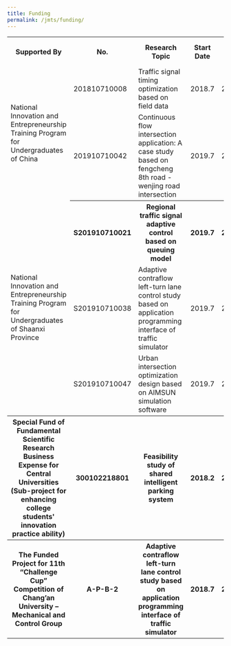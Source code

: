 ```yaml
---
title: Funding
permalink: /jmts/funding/
---
```


<style>
.intro{
font-family:times;
font-size:21px;
}
</style>

<table>
  <tr class="funding1">
    <th>Supported By</th>
    <th>No.</th>
    <th>Research Topic</th>
    <th>Start Date</th>
    <th>End Date</th>
    <th>Amount (￥)</th>
    <th>Role (Sort)</th>
    <th>Prize</th>
    <th>Affiliated JMTR Program</th>
  </tr>
  <tr class="funding2">
    <td rowspan="2">National Innovation and Entrepreneurship Training Program for Undergraduates of China</td>
    <td>201810710008</td>
    <td>Traffic signal timing optimization based on field data</td>
    <td>2018.7</td>
    <td>2020.6</td>
    <td>10,000</td>
    <td>PI (1st)</td>
    <td>-</td>
    <td><a href="https://yunqing-jia.github.io/JTRC/jmtr/thesis/#JMTR_2021">JMTR_2021</a></td>
  </tr>
  <tr class="funding2">
    <td>201910710042</td>
    <td>Continuous flow intersection application: A case study based on fengcheng 8th road - wenjing road intersection</td>
    <td>2019.7</td>
    <td>2020.6</td>
    <td>10,000</td>
    <td>Participant (2nd)</td>
    <td>2nd prize</td>
    <td>-</td>
  </tr>
  <tr class="funding1">
    <td rowspan="3">National Innovation and Entrepreneurship Training Program for Undergraduates of  Shaanxi Province</td>
    <th>S201910710021</th>
    <th>Regional traffic signal adaptive control based on queuing model</th>
    <th>2019.7</th>
    <th>2020.12</th>
    <th>5,000</th>
    <th>PI (1st)</th>
    <th>3rd prize</th>
    <th><a href="https://yunqing-jia.github.io/JTRC/jmtr/thesis/#JMTR_2020">JMTR_2020</a></th>
  </tr>
  <tr class="funding1">
    <td>S201910710038</td>
    <td>Adaptive contraflow left-turn lane control study based on application programming interface of traffic simulator</td>
    <td>2019.7</td>
    <td>2020.12</td>
    <td>5,000</td>
    <td>PI (1st)</td>
    <td>-</td>
    <td><a href="https://yunqing-jia.github.io/JTRC/jmtr/thesis/#JMTR_2019">JMTR_2019</a></td>
  </tr>
  <tr class="funding1">
    <td>S201910710047</td>
    <td>Urban intersection optimization design based on AIMSUN simulation software</td>
    <td>2019.7</td>
    <td>2020.12</td>
    <td>5,000</td>
    <td>Participant (2nd)</td>
    <td>-</td>
    <td>-</td>
  </tr>
  <tr class="funding2">
    <th>Special Fund of Fundamental Scientific Research Business Expense for Central Universities (Sub-project for enhancing college students' innovation practice ability)</th>
    <th>300102218801</th>
    <th>Feasibility study of shared intelligent parking system</th>
    <th>2018.2</th>
    <th>2018.11</th>
    <th>2,000</th>
    <th>PI (1st)</th>
    <th>-</th>
    <th>-</th>
  </tr>
  <tr class="funding1">
    <th>The Funded Project for 11th “Challenge Cup” Competition of Chang’an University – Mechanical and Control Group</th>
    <th>A-P-B-2</th>
    <th>Adaptive contraflow left-turn lane control study based on application programming interface of traffic simulator</th>
    <th>2018.7</th>
    <th>2018.12</th>
    <th>1,000</th>
    <th>PI (1st)</th>
    <th>-</th>
    <th>-</th>
  </tr>
</table>






